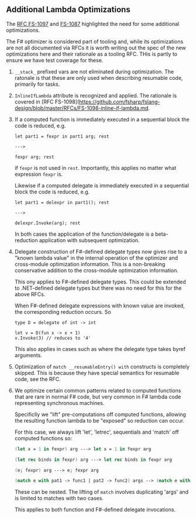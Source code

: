 
## Additional Lambda Optimizations

The [RFC FS-1097](https://github.com/fsharp/fslang-design/blob/master/RFCs/FS-1097-task-builder.md)
and [FS-1087](https://github.com/fsharp/fslang-design/blob/master/RFCs/FS-1087-resumable-code.md)
highlighted the need for some additional optimizations.

The F# optimizer is considered part of tooling and, while its optimizations are not all documented via RFCs
it is worth writing out the spec of the new optimizations here and their rationale as a tooling RFC. THis
is partly to ensure we have test coverage for these.


1. `__stack_` prefixed vars are not eliminated during optimization. The ratonale is that these
   are only used when describing resumable code, primarily for tasks.

2. `InlineIfLambda` attribute is recognized and applied.  The rationale is covered in
   [RFC FS-1098](https://github.com/fsharp/fslang-design/blob/master/RFCs/FS-1098-inline-if-lambda.md.
   
3. If a computed function is immediately executed in a sequential block the code is reduced, e.g.

       let part1 = fexpr in part1 arg; rest

       --->  
       
       fexpr arg; rest
      
   if `fexpr` is not used in `rest`. Importantly, this applies no matter what expression `fexpr` is.  

   Likewise if a computed delegate is immediately executed in a sequential block the code is reduced, e.g.

       let part1 = delexpr in part1(); rest
      
       --->  
       
       delexpr.Invoke(arg); rest
      
   In both cases the application of the function/delegate is a beta-reduction application with subsequent optimization.
   
   
4. Delegate construction of F#-defined delegate types now gives rise to a "known lambda value" in the internal operation of the optimizer and cross-module
   optimization information.   This is a non-breaking conservative addition to the cross-module optimization information.
   
   This ony applies to F#-defined delegate types.  This could be extended to .NET-defined delegate types but there was no need for this for the
   above RFCs.
   
   When F#-defined delegate expressions with known value are invoked, the corresponding reduction occurs.  So
   
       type D = delegate of int -> int
       
       let v = D(fun x -> x + 1)
       v.Invoke(3) // reduces to '4'
       
   This also applies in cases such as where the delegate type takes byref arguments.
   
   
5. Optimization of `match __resumableEntry() with` constructs is completely skipped.  This is because they have special semantics for resumable code, see the RFC.

6. We optimize certain common patterns related to computed functions that are rare in normal F# code,
   but very common in F# lambda code representing synchronous machines.
   
   Specificlly we "lift" pre-computations off computed functions, allowing the resulting function lambda to be "exposed" so reduction can
   occur.
   
   For this case, we always lift 'let', 'letrec', sequentials and 'match' off computed functions so:

   ```fsharp
   (let x = 1 in fexpr) arg ---> let x = 1 in fexpr arg 
   
   (let rec binds in fexpr) arg ---> let rec binds in fexpr arg 
   
   (e; fexpr) arg ---> e; fexpr arg 
   
   (match e with pat1 -> func1 | pat2 -> func2) args --> (match e with pat1 -> func1 args | pat2 -> func2 args)
   ```
   
   These can be nested.  The lifting of `match` involves duplicating 'args' and is limited to matches with two cases.
   
   This applies to both function and F#-defined delegate invocations.
   
   
